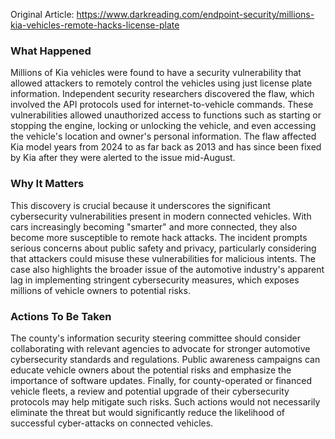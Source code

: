 Original Article: https://www.darkreading.com/endpoint-security/millions-kia-vehicles-remote-hacks-license-plate

### What Happened
Millions of Kia vehicles were found to have a security vulnerability that allowed attackers to remotely control the vehicles using just license plate information. Independent security researchers discovered the flaw, which involved the API protocols used for internet-to-vehicle commands. These vulnerabilities allowed unauthorized access to functions such as starting or stopping the engine, locking or unlocking the vehicle, and even accessing the vehicle's location and owner's personal information. The flaw affected Kia model years from 2024 to as far back as 2013 and has since been fixed by Kia after they were alerted to the issue mid-August.

### Why It Matters
This discovery is crucial because it underscores the significant cybersecurity vulnerabilities present in modern connected vehicles. With cars increasingly becoming "smarter" and more connected, they also become more susceptible to remote hack attacks. The incident prompts serious concerns about public safety and privacy, particularly considering that attackers could misuse these vulnerabilities for malicious intents. The case also highlights the broader issue of the automotive industry's apparent lag in implementing stringent cybersecurity measures, which exposes millions of vehicle owners to potential risks.

### Actions To Be Taken
The county's information security steering committee should consider collaborating with relevant agencies to advocate for stronger automotive cybersecurity standards and regulations. Public awareness campaigns can educate vehicle owners about the potential risks and emphasize the importance of software updates. Finally, for county-operated or financed vehicle fleets, a review and potential upgrade of their cybersecurity protocols may help mitigate such risks. Such actions would not necessarily eliminate the threat but would significantly reduce the likelihood of successful cyber-attacks on connected vehicles.